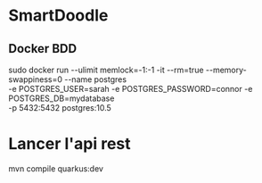 # SmartDoodle

## Docker BDD
sudo docker run --ulimit memlock=-1:-1 -it --rm=true --memory-swappiness=0 \--name postgres \
    -e POSTGRES_USER=sarah -e POSTGRES_PASSWORD=connor -e POSTGRES_DB=mydatabase \
    -p 5432:5432 postgres:10.5
    
# Lancer l'api rest
mvn compile quarkus:dev
